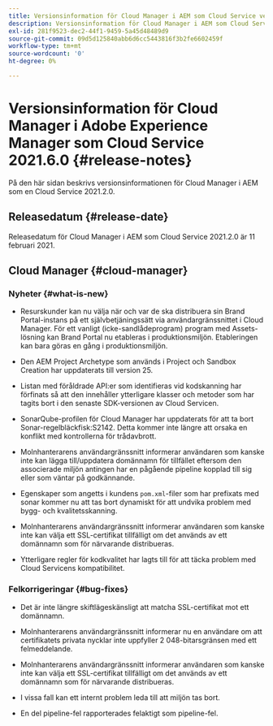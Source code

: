 ```yaml
---
title: Versionsinformation för Cloud Manager i AEM som Cloud Service version 2021.2.0
description: Versionsinformation för Cloud Manager i AEM som Cloud Service version 2021.2.0
exl-id: 281f9523-dec2-44f1-9459-5a45d48489d9
source-git-commit: 09d5d125840abb6d6cc5443816f3b2fe6602459f
workflow-type: tm+mt
source-wordcount: '0'
ht-degree: 0%

---
```


# Versionsinformation för Cloud Manager i Adobe Experience Manager som Cloud Service 2021.6.0 {#release-notes}

På den här sidan beskrivs versionsinformationen för Cloud Manager i AEM som en Cloud Service 2021.2.0.

## Releasedatum {#release-date}

Releasedatum för Cloud Manager i AEM som Cloud Service 2021.2.0 är 11 februari 2021.

## Cloud Manager {#cloud-manager}

### Nyheter {#what-is-new}

* Resurskunder kan nu välja när och var de ska distribuera sin Brand Portal-instans på ett självbetjäningssätt via användargränssnittet i Cloud Manager. För ett vanligt (icke-sandlådeprogram) program med Assets-lösning kan Brand Portal nu etableras i produktionsmiljön. Etableringen kan bara göras en gång i produktionsmiljön.

* Den AEM Project Archetype som används i Project och Sandbox Creation har uppdaterats till version 25.

* Listan med föråldrade API:er som identifieras vid kodskanning har förfinats så att den innehåller ytterligare klasser och metoder som har tagits bort i den senaste SDK-versionen av Cloud Servicen.

* SonarQube-profilen för Cloud Manager har uppdaterats för att ta bort Sonar-regelbläckfisk:S2142. Detta kommer inte längre att orsaka en konflikt med kontrollerna för trådavbrott.

* Molnhanterarens användargränssnitt informerar användaren som kanske inte kan lägga till/uppdatera domännamn för tillfället eftersom den associerade miljön antingen har en pågående pipeline kopplad till sig eller som väntar på godkännande.

* Egenskaper som angetts i kundens `pom.xml`-filer som har prefixats med sonar kommer nu att tas bort dynamiskt för att undvika problem med bygg- och kvalitetsskanning.

* Molnhanterarens användargränssnitt informerar användaren som kanske inte kan välja ett SSL-certifikat tillfälligt om det används av ett domännamn som för närvarande distribueras.

* Ytterligare regler för kodkvalitet har lagts till för att täcka problem med Cloud Servicens kompatibilitet.

### Felkorrigeringar  {#bug-fixes}

* Det är inte längre skiftlägeskänsligt att matcha SSL-certifikat mot ett domännamn.

* Molnhanterarens användargränssnitt informerar nu en användare om att certifikatets privata nycklar inte uppfyller 2 048-bitarsgränsen med ett felmeddelande.

* Molnhanterarens användargränssnitt informerar användaren som kanske inte kan välja ett SSL-certifikat tillfälligt om det används av ett domännamn som för närvarande distribueras.

* I vissa fall kan ett internt problem leda till att miljön tas bort.

* En del pipeline-fel rapporterades felaktigt som pipeline-fel.
